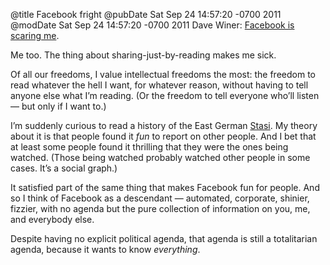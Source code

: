 @title Facebook fright
@pubDate Sat Sep 24 14:57:20 -0700 2011
@modDate Sat Sep 24 14:57:20 -0700 2011
Dave Winer: <a href="http://scripting.com/stories/2011/09/24/facebookIsScaringMe.html">Facebook is scaring me</a>.

Me too. The thing about sharing-just-by-reading makes me sick.

Of all our freedoms, I value intellectual freedoms the most: the freedom to read whatever the hell I want, for whatever reason, without having to tell anyone else what I’m reading. (Or the freedom to tell everyone who’ll listen — but only if I want to.)

I’m suddenly curious to read a history of the East German <a href="http://en.wikipedia.org/wiki/Stasi">Stasi</a>. My theory about it is that people found it <em>fun</em> to report on other people. And I bet that at least some people found it thrilling that they were the ones being watched. (Those being watched probably watched other people in some cases. It’s a social graph.)

It satisfied part of the same thing that makes Facebook fun for people. And so I think of Facebook as a descendant — automated, corporate, shinier, fizzier, with no agenda but the pure collection of information on you, me, and everybody else.

Despite having no explicit political agenda, that agenda is still a totalitarian agenda, because it wants to know <em>everything</em>.
